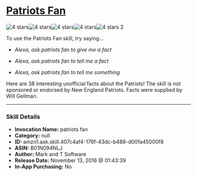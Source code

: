# [Patriots Fan](http://alexa.amazon.com/#skills/amzn1.ask.skill.407c4af4-176f-43dc-b488-d00fa45000f8)
![4 stars](../../images/ic_star_black_18dp_1x.png)![4 stars](../../images/ic_star_black_18dp_1x.png)![4 stars](../../images/ic_star_black_18dp_1x.png)![4 stars](../../images/ic_star_black_18dp_1x.png)![4 stars](../../images/ic_star_border_black_18dp_1x.png) 2

To use the Patriots Fan skill, try saying...

* *Alexa, ask patriots fan to give me a fact*

* *Alexa, ask patriots fan to tell me a fact*

* *Alexa, ask patriots fan to tell me something*

Here are 38 interesting unofficial facts about the Patriots! The skill is not sponsored or endorsed by New England Patriots.
Facts were supplied by Will Gellman.

***

### Skill Details

* **Invocation Name:** patriots fan
* **Category:** null
* **ID:** amzn1.ask.skill.407c4af4-176f-43dc-b488-d00fa45000f8
* **ASIN:** B01N094NLJ
* **Author:** Mark and T Software
* **Release Date:** November 13, 2016 @ 01:43:39
* **In-App Purchasing:** No
